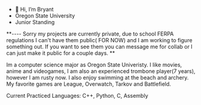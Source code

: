 - 👋 Hi, I’m Bryant
- Oregon State University
- Junior Standing

**---- Sorry my projects are currently private, due to school FERPA regulations I can't have them public( FOR NOW) and I am working to figure something out. If you want to see them you can message me for collab or I can just make it public for a couple days. **

Im a computer science major as Oregon State Univeristy. I like movies, anime and videogames, I am also an experienced trombone player(7 years), however I am rusty now. I also enjoy swimming at the beach and archery. My favorite games are League, Overwatch, Tarkov and Battlefield. 

Current Practiced Languages: C++, Python, C, Assembly
